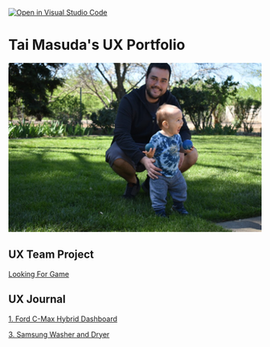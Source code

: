 [![Open in Visual Studio Code](https://classroom.github.com/assets/open-in-vscode-f059dc9a6f8d3a56e377f745f24479a46679e63a5d9fe6f495e02850cd0d8118.svg)](https://classroom.github.com/online_ide?assignment_repo_id=6804340&assignment_repo_type=AssignmentRepo)
# Tai Masuda's UX Portfolio

![Tai Masuda](assets/finn_and_me.JPG)

## UX Team Project

[Looking For Game](https://usabilityengineering.github.io/Looking-For-Game/)

## UX Journal

[1. Ford C-Max Hybrid Dashboard](j01/)

[3. Samsung Washer and Dryer](j03/)

